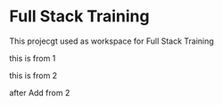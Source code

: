 # Full Stack Training
 This projecgt used as workspace for Full Stack Training 
 
 this is from 1
 
 this is from 2

 after Add from 2